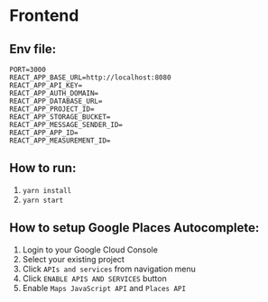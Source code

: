 # Frontend

## Env file:
```
PORT=3000
REACT_APP_BASE_URL=http://localhost:8080
REACT_APP_API_KEY=
REACT_APP_AUTH_DOMAIN=
REACT_APP_DATABASE_URL=
REACT_APP_PROJECT_ID=
REACT_APP_STORAGE_BUCKET=
REACT_APP_MESSAGE_SENDER_ID=
REACT_APP_APP_ID=
REACT_APP_MEASUREMENT_ID=
```

## How to run:
1. `yarn install`
2. `yarn start`

## How to setup Google Places Autocomplete:

1. Login to your Google Cloud Console
2. Select your existing project
3. Click `APIs and services` from navigation menu
4. Click `ENABLE APIS AND SERVICES` button
5. Enable `Maps JavaScript API` and `Places API`
